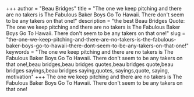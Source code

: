 +++
author = "Beau Bridges"
title = "The one we keep pitching and there are no takers is The Fabulous Baker Boys Go To Hawaii. There don't seem to be any takers on that one!"
description = "the best Beau Bridges Quote: The one we keep pitching and there are no takers is The Fabulous Baker Boys Go To Hawaii. There don't seem to be any takers on that one!"
slug = "the-one-we-keep-pitching-and-there-are-no-takers-is-the-fabulous-baker-boys-go-to-hawaii-there-dont-seem-to-be-any-takers-on-that-one!"
keywords = "The one we keep pitching and there are no takers is The Fabulous Baker Boys Go To Hawaii. There don't seem to be any takers on that one!,beau bridges,beau bridges quotes,beau bridges quote,beau bridges sayings,beau bridges saying,quotes, sayings,quote, saying, motivation"
+++
The one we keep pitching and there are no takers is The Fabulous Baker Boys Go To Hawaii. There don't seem to be any takers on that one!
